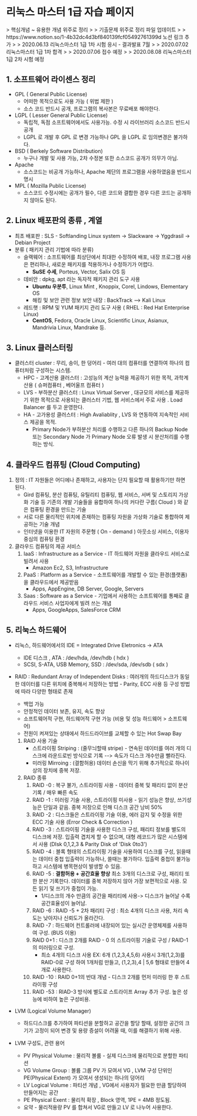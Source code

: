 <h1> 리눅스 마스터 1급 자습 페이지 </h1>
> 핵심개념 ~ 유용한 개념 위주로 정리 
>
> 기출문제 위주로 정리 파일 업데이트
>
> https://www.notion.so/1-4b32dc4d3bf840139fcf05492761399d 노션 링크 추가
>
> 2020.06.13 리눅스마스터 1급 1차 시험 응시 - 결과발표 7월
>
> 2020.07.02 리눅스마스터 1급 1차 합격
>
> 2020.07.06 접수 예정
>
> 2020.08.08 리눅스마스터1급 2차 시험 예정



## 1. 소프트웨어 라이센스 정리

* GPL ( General Public License)
  * 어떠한 목적으로도 사용 가능 ( 위법 제한 )
  * 소스 코드 반드시 공개, 프로그램의 복사본은 무료배포 해야한다. 
* LGPL ( Lesser General Public License)
  * 독립적, 독점 소프트웨어에서도 사용가능. 수정 시 라이브러리 소스코드 반드시 공개
  * LGPL 로 개발 후 GPL 로 변경 가능하나 GPL 을 LGPL 로 임의변경은 불가하다.
* BSD ( Berkely Software Distribution)
  * 누구나 개발 및 사용 가능, 2차 수정본 또한 소스코드 공개가 의무가 아님.
* Apache 
  * 소스코드는 비공개 가능하나, Apache 제단의 프로그램을 사용하였음을 반드시 명시
* MPL ( Mozilla Public License)
  * 소스코드 수정시에는 공개가 필수, 다른 코드와 결합한 경우 다른 코드는 공개하지 않아도 된다.



## 2. Linux 배포판의 종류 , 계열

* 최초 배포판 : SLS - Softlanding Linux system -> Slackware -> Yggdrasil -> Debian Project
* 분류 ( 패키지 관리 기법에 따라 분류)
  * 슬랙웨어 : 소프트웨어를 최상단에서 최대한 수정하여 배포, 내장 프로그램 사용은 편리하나, 새로운 패키지를 적용하거나 수정하기가 어렵다.
    * **SuSE 수세**, Porteus, Vector, Salix OS 등
  * 데비안 : dpkg, apt 라는 독자적 패키지 관리 도구 사용 
    * **Ubuntu 우분투**,  Linux Mint , Knoppix, Corel, Lindows, Elementary OS
    * 해킹 및 보안 관련 정보 보안 내장 : BackTrack --> Kali Linux  
  * 레드햇 : RPM 및 YUM 패키지 관리 도구 사용  ( RHEL : Red Hat Enterprise Linux)
    * **CentOS**, Fedora, Oracle Linux, Scientific Linux, Asianux, Mandrivia Linux, Mandrake 등.



## 3. Linux 클러스터링

* 클러스터 cluster : 무리, 송이, 한 덩어리 - 여러 대의 컴퓨터를 연결하여 하나의 컴퓨터처럼 구성하는 시스템.
  * HPC - 고계산용 클러스터 : 고성능의 계산 능력을 제공하기 위한 목적, 과학계산용 ( 슈퍼컴퓨터 , 베어울프 컴퓨터 ) 
  * LVS - 부하분산 클러스터 : Linux Virtual Server , 대규모의 서비스를 제공하기 위한 목적으로 사용되는 클러스터 기법, 웹 서비스에서 주로 사용 . Load Balancer 를 두고 운영한다. 
  * HA - 고가용성 클러스터 : High Avaliablity , LVS 와 연동하여 지속적인 서비스 제공을 목적. 
    * Primary Node가 부하분산 처리를 수행하고 다른 하나의 Backup Node 또는 Secondary Node 가 Primary Node 오류 발생 시 분산처리를 수행하는 방식.

## 4. 클라우드 컴퓨팅 (Cloud Computing)

1. 정의 : IT 자원들은 어디에나 존재하고, 사용자는 단지 필요할 때 활용하기만 하면 된다.
   * Gird 컴퓨팅, 분산 컴퓨팅, 유틸리티 컴퓨팅, 웹 서비스, 서버 및 스토리지 가상화 기술 등 기존의 개발 기술들을 융합하여 하나의 커다란 구름( Cloud ) 와 같은 컴퓨팅 환경을 만드는 기술  
   * 서로 다른 물리적인 위치에 존재하는 컴퓨팅 자원을 가상화 기술로 통합하여 제공하는 기술 개념 
   * 인터넷을 이용한 IT 자원의 주문형 ( On - demand ) 아웃소싱 서비스, 이용자 중심의 컴퓨팅 환경
2. 클라우드 컴퓨팅의 제공 서비스
   1. IaaS : Infrastructure as a Service - IT 하드웨어 자원을 클라우드 서비스로 빌려서 사용
      * Amazon Ec2, S3, Infrastructure 
   2. PaaS : Platform as a Service - 소프트웨어를 개발할 수 있는 환경(플랫폼) 을 클라우드에서 제공받음
      * Apps, AppEngine, DB Server, Google, Servers
   3. Saas : Software as a Service - 기업에서 사용하는 소프트웨어를 통째로 클라우드 서비스 사업자에게 빌려 쓰는 개념
      * Apps, GoogleApps, SalesForce CRM 



## 5. 리눅스 하드웨어

* 리눅스, 하드웨어에서의 IDE = Integrated Drive Eletronics -> ATA 

  * IDE 디스크 , ATA : /dev/hda, /dev/hdb   ( hdx )
  * SCSI, S-ATA, USB Memory, SSD : /dev/sda, /dev/sdb ( sdx )

* RAID : Redundant Array of Independent Disks  : 여러개의 하드디스크가 동일한 데이터를 다른 위치에 중복해서 저장하는 방법  - Parity, ECC 사용 등 구성 방법에 따라 다양한 형태로 존재

  * 백업 가능
  * 안정적인 데이터 보존, 유지, 속도 향상
  * 소프트웨어적 구현, 하드웨어적 구현 가능 (비용 및 성능 하드웨어 > 소프트웨어)
  * 전원이 켜져있는 상태에서 하드드라이브를 교체할 수 있는 Hot Swap Bay 

  1. RAID 사용 기술
     * 스트라이핑 Striping : (줄무늬할때 stripe) - 연속된 데이터를 여러 개의 디스크에 라운드로빈 방식으로 기록 --> 속도가 디스크 개수만큼 빨라진다.
     * 미러링 Mirroing : (결함허용) 데이터 손신을 막기 위해 추가적으로 하나이상의 장치에 중복 저장.
  2. RAID 종류
     1. RAID -0 : 복구 불가, 스트라이핑 사용 - 데이터 중복 및 패리티 없이 분산 기록 / 매우 빠른 속도 
     2. RAID -1 : 미러링 기술 사용, 스트라이핑 미사용 - 읽기 성능은 향상, 쓰기성능은 단일과 같음. 중복 저장으로 인해 디스크 공간 낭비 50%  
     3. RAID -2 : 디스크들은 스트라이핑 기술 이용, 에러 감지 및 수정을 위한 ECC 기술 사용 (Error Check & Correction )
     4. RAID -3 : 스트라이핑 기술을 사용한 디스크 구성, 패리티 정보를 별도의 디스크에 저장. 입출력 겹치게 할 수 없으며, 대형 레코드가 많은 시스템에서 사용 (DIsk 0,1,2,3 & Parity Disk of 'Disk 0to3')
     5. RAID -4 : 블록 형태의 스트라이핑 기술을 사용하여 디스크를 구성, 읽을때는 데이터 중첩 입출력이 가능하나, 쓸때는 불가하다. 입출력 중첩이 불가능하고 시스템에 병목현상이 발생할 수 있음.
     6. RAID -5 : **결함허용 + 공간효율 향상**
        최소 3개의 디스크로 구성, 패리티 또한 분산 기록한다. 데이터를 중복 저장하지 않아 가장 보편적으로 사용. 모든 읽기 및 쓰기가 중첩이 가능.
        * 1/디스크의 개수 만큼의 공간을 패리티에 사용-> 디스크가 늘어날 수록 공간효율성이 늘어남. 
     7. RAID -6 : RAID -5 + 2차 패리티 구성 : 최소 4개의 디스크 사용, 처리 속도는 낮아지나 신뢰도가 올라간다. 
     8. RAID -7 : 하드웨어 컨트롤러에 내장되어 있는 실시간 운영체제를 사용하여 구성. (BUS 이용)
     9. RAID 0+1 : 디스크 2개를 RAID - 0 의 스트라이핑 기술로 구성 / RAID-1 의 미러링으로 구성. 
        * 최소 4개의 디스크 사용
          EX:  6개 (1,2,3,4,5,6) 사용시 3개(1,2,3)를 RAID-0로 구성 하여 1개처럼 만들고, (1,2,3),4 | 5,6 형태로 만들어 4개로 사용한다.  
     10. RAID -10 : RAID 0+1의 반대 개념 - 디스크 2개를 먼저 미러링 한 후 스트라이핑 구성
     11. RAID -53 : RIAD-3 방식에 별도로 스트라이프 Array 추가 구성. 높은 성능에 비하여 높은 구성비용.

* LVM (Logical Volume Manager)

  * 하드디스크를 추가하여 파티션을 분할하고 공간을 할당 할때,  설정한 공간의 크기가 고정이 되어 변경 및 용량 증설이 어려울 때, 이를 해결하기 위해 사용.
* LVM 구성도, 관련 용어
    * PV Physical Volume : 물리적 볼륨 - 실제 디스크에 물리적으로 분할한 파티션 
    * VG Volume Group : 볼륨 그룹 PV 가 모여서 VG , LVM 구성 단위인 PE(Physical Extent) 가 모여서 생성되는 하나의 덩어리
    * LV Logical Volume : 파티션 개념 , VG에서 사용자가 필요한 만큼 할당하여 만들어지는 공간
    * PE Physical Exent : 물리적 확장 , Block 영역, 1PE = 4MB 정도됨.
  * 요약 - 물리적용량 PV 를 합쳐서 VG로 만들고 LV 로 나누어 사용한다. 